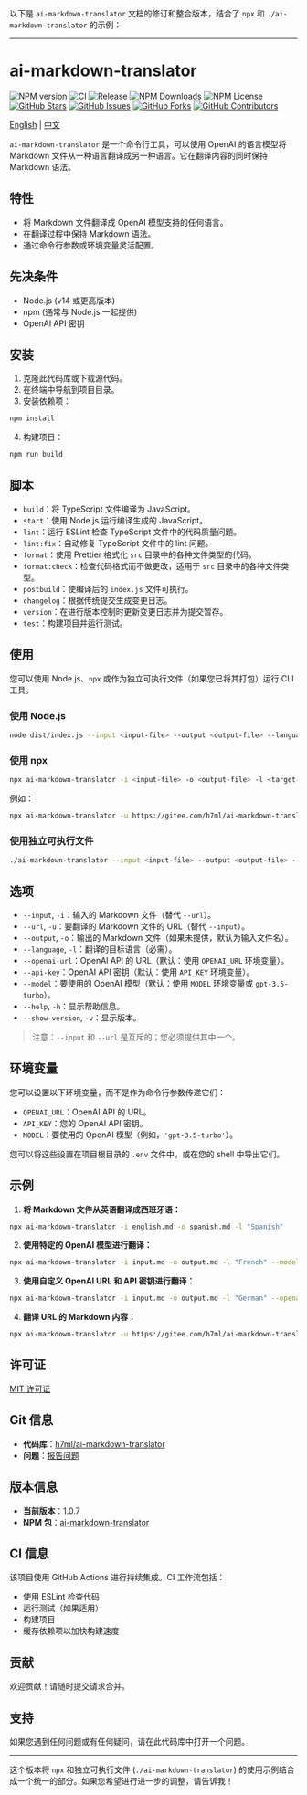 以下是 `ai-markdown-translator` 文档的修订和整合版本，结合了 `npx` 和 `./ai-markdown-translator` 的示例：

---

# ai-markdown-translator

<div>
  <a href="https://www.npmjs.org/package/ai-markdown-translator"><img src="https://img.shields.io/npm/v/ai-markdown-translator.svg?style=flat" alt="NPM version"></a>
  <a href="https://github.com/h7ml/ai-markdown-translator/actions/workflows/ci.yml"><img src="https://github.com/h7ml/ai-markdown-translator/actions/workflows/ci.yml/badge.svg" alt="CI"></a>
  <a href="https://github.com/h7ml/ai-markdown-translator/actions/workflows/release.yml"><img src="https://github.com/h7ml/ai-markdown-translator/actions/workflows/release.yml/badge.svg" alt="Release"></a>
  <a href="https://www.npmjs.org/package/ai-markdown-translator"><img src="https://img.shields.io/npm/dw/ai-markdown-translator" alt="NPM Downloads"></a>
  <a href="https://www.npmjs.org/package/ai-markdown-translator"><img src="https://img.shields.io/npm/l/ai-markdown-translator" alt="NPM License"></a>
  <a href="https://github.com/h7ml/ai-markdown-translator/stargazers"><img src="https://img.shields.io/github/stars/h7ml/ai-markdown-translator.svg" alt="GitHub Stars"></a>
  <a href="https://github.com/h7ml/ai-markdown-translator/issues"><img src="https://img.shields.io/github/issues/h7ml/ai-markdown-translator.svg" alt="GitHub Issues"></a>
  <a href="https://github.com/h7ml/ai-markdown-translator/network/members"><img src="https://img.shields.io/github/forks/h7ml/ai-markdown-translator.svg" alt="GitHub Forks"></a>
  <a href="https://github.com/h7ml/ai-markdown-translator/graphs/contributors"><img src="https://img.shields.io/github/contributors/h7ml/ai-markdown-translator.svg" alt="GitHub Contributors"></a>
</div>

[English](README.md) | [中文](README-zh.md)

`ai-markdown-translator` 是一个命令行工具，可以使用 OpenAI 的语言模型将 Markdown 文件从一种语言翻译成另一种语言。它在翻译内容的同时保持 Markdown 语法。

## 特性

- 将 Markdown 文件翻译成 OpenAI 模型支持的任何语言。
- 在翻译过程中保持 Markdown 语法。
- 通过命令行参数或环境变量灵活配置。

## 先决条件

- Node.js (v14 或更高版本)
- npm (通常与 Node.js 一起提供)
- OpenAI API 密钥

## 安装

1. 克隆此代码库或下载源代码。
2. 在终端中导航到项目目录。
3. 安装依赖项：

```bash
npm install
```

4. 构建项目：

```bash
npm run build
```

## 脚本

- `build`：将 TypeScript 文件编译为 JavaScript。
- `start`：使用 Node.js 运行编译生成的 JavaScript。
- `lint`：运行 ESLint 检查 TypeScript 文件中的代码质量问题。
- `lint:fix`：自动修复 TypeScript 文件中的 lint 问题。
- `format`：使用 Prettier 格式化 `src` 目录中的各种文件类型的代码。
- `format:check`：检查代码格式而不做更改，适用于 `src` 目录中的各种文件类型。
- `postbuild`：使编译后的 `index.js` 文件可执行。
- `changelog`：根据传统提交生成变更日志。
- `version`：在进行版本控制时更新变更日志并为提交暂存。
- `test`：构建项目并运行测试。

## 使用

您可以使用 Node.js、`npx` 或作为独立可执行文件（如果您已将其打包）运行 CLI 工具。

### 使用 Node.js

```bash
node dist/index.js --input <input-file> --output <output-file> --language <target-language> [options]
```

### 使用 npx

```bash
npx ai-markdown-translator -i <input-file> -o <output-file> -l <target-language> [options]
```

例如：

```bash
npx ai-markdown-translator -u https://gitee.com/h7ml/ai-markdown-translator/raw/main/README.md -o output.md -l "Italian"
```

### 使用独立可执行文件

```bash
./ai-markdown-translator --input <input-file> --output <output-file> --language <target-language> [options]
```

## 选项

- `--input`, `-i`：输入的 Markdown 文件（替代 `--url`）。
- `--url`, `-u`：要翻译的 Markdown 文件的 URL（替代 `--input`）。
- `--output`, `-o`：输出的 Markdown 文件（如果未提供，默认为输入文件名）。
- `--language`, `-l`：翻译的目标语言（必需）。
- `--openai-url`：OpenAI API 的 URL（默认：使用 `OPENAI_URL` 环境变量）。
- `--api-key`：OpenAI API 密钥（默认：使用 `API_KEY` 环境变量）。
- `--model`：要使用的 OpenAI 模型（默认：使用 `MODEL` 环境变量或 `gpt-3.5-turbo`）。
- `--help`, `-h`：显示帮助信息。
- `--show-version`, `-v`：显示版本。

> 注意：`--input` 和 `--url` 是互斥的；您必须提供其中一个。

## 环境变量

您可以设置以下环境变量，而不是作为命令行参数传递它们：

- `OPENAI_URL`：OpenAI API 的 URL。
- `API_KEY`：您的 OpenAI API 密钥。
- `MODEL`：要使用的 OpenAI 模型（例如，`'gpt-3.5-turbo'`）。

您可以将这些设置在项目根目录的 `.env` 文件中，或在您的 shell 中导出它们。

## 示例

1. **将 Markdown 文件从英语翻译成西班牙语：**

```bash
npx ai-markdown-translator -i english.md -o spanish.md -l "Spanish"
```

2. **使用特定的 OpenAI 模型进行翻译：**

```bash
npx ai-markdown-translator -i input.md -o output.md -l "French" --model "gpt-4"
```

3. **使用自定义 OpenAI URL 和 API 密钥进行翻译：**

```bash
npx ai-markdown-translator -i input.md -o output.md -l "German" --openai-url "https://api.302.ai/v1/chat/completions" --api-key "sk-302-api-key"
```

4. **翻译 URL 的 Markdown 内容：**

```bash
npx ai-markdown-translator -u https://gitee.com/h7ml/ai-markdown-translator/raw/main/README.md -o output.md -l "Italian"
```

## 许可证

[MIT 许可证](LICENSE)

## Git 信息

- **代码库**：[h7ml/ai-markdown-translator](https://github.com/h7ml/ai-markdown-translator)
- **问题**：[报告问题](https://github.com/h7ml/ai-markdown-translator/issues)

## 版本信息

- **当前版本**：1.0.7
- **NPM 包**：[ai-markdown-translator](https://www.npmjs.com/package/ai-markdown-translator)

## CI 信息

该项目使用 GitHub Actions 进行持续集成。CI 工作流包括：

- 使用 ESLint 检查代码
- 运行测试（如果适用）
- 构建项目
- 缓存依赖项以加快构建速度

## 贡献

欢迎贡献！请随时提交请求合并。

## 支持

如果您遇到任何问题或有任何疑问，请在此代码库中打开一个问题。

---

这个版本将 `npx` 和独立可执行文件 (`./ai-markdown-translator`) 的使用示例结合成一个统一的部分。如果您希望进行进一步的调整，请告诉我！